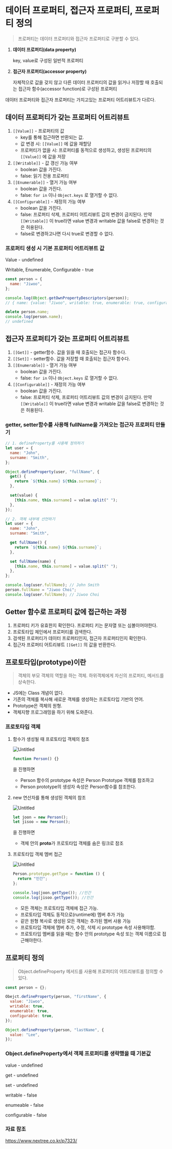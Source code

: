 # 데이터 프로퍼티, 접근자 프로퍼티, 프로퍼티 정의

> 프로퍼티는 데이터 프로퍼티와 접근자 프로퍼티로 구분할 수 있다.

1. **데이터 프로퍼티(data property)**

   key, value로 구성된 일반적 프로퍼티

2. **접근자 프로퍼티(accessor property)**

   자체적으로 값을 갖지 않고 다른 데이터 프로퍼티의 값을 읽거나 저장할 때 호출되는 접근자 함수(accessor function)로 구성된 프로퍼티

데이터 프로퍼티와 접근자 프로퍼티는 가지고있는 프로퍼티 어트리뷰트가 다르다.

## 데이터 프로퍼티가 갖는 프로퍼티 어트리뷰트

1. `[[Value]]` - 프로퍼티의 값
   - key를 통해 접근하면 반환되는 값.
   - 값 변경 시: `[[Value]]` 에 값을 재할당
   - 프로퍼티가 없을 시: 프로퍼티를 동적으로 생성하고, 생성된 프로퍼티의 `[[Value]]` 에 값을 저장
2. `[[Writable]]` - 값 갱신 가능 여부
   - boolean 값을 가진다.
   - false: 읽기 전용 프로퍼티
3. `[[Enumerable]]` - 열거 가능 여부
   - boolean 값을 가진다.
   - false: `for in` 이나 `Object.keys` 로 열거할 수 없다.
4. `[[Configurable]]` - 재정의 가능 여부
   - boolean 값을 가진다.
   - false: 프로퍼티 삭제, 프로퍼티 어트리뷰트 값의 변경이 금지된다. 만약 `[[Writable]]` 이 true라면 value 변경과 writable 값을 false로 변경하는 것은 허용된다.
   - false로 변경하고나면 다시 true로 변경할 수 없다.

### 프로퍼티 생성 시 기본 프로퍼티 어트리뷰트 값

Value - undefined

Writable, Enumerable, Configurable - true

```jsx
const person = {
  name: "Jiwoo",
};

console.log(Object.getOwnPropertyDescriptors(person));
// { name: {value: "Jiwoo", writable: true, enumerable: true, configurable: true}}

delete person.name;
console.log(person.name);
// undefined
```

## 접근자 프로퍼티가 갖는 프로퍼티 어트리뷰트

1. `[[Get]]` - getter함수. 값을 읽을 때 호출되는 접근자 함수다.
2. `[[Set]]` - setter함수. 값을 저장할 때 호출되는 접근자 함수다.
3. `[[Enumerable]]` - 열거 가능 여부
   - boolean 값을 가진다.
   - false: `for in` 이나 `Object.keys` 로 열거할 수 없다.
4. `[[Configurable]]` - 재정의 가능 여부
   - boolean 값을 가진다.
   - false: 프로퍼티 삭제, 프로퍼티 어트리뷰트 값의 변경이 금지된다. 만약 `[[Writable]]` 이 true라면 value 변경과 writable 값을 false로 변경하는 것은 허용된다.

### getter, setter함수를 사용해 fullName을 가져오는 접근자 프로퍼티 만들기

```jsx
// 1. defineProperty를 사용해 정의하기
let user = {
  name: "John",
  surname: "Smith",
};

Object.defineProperty(user, "fullName", {
  get() {
    return `${this.name} ${this.surname}`;
  },

  set(value) {
    [this.name, this.surname] = value.split(" ");
  },
});

// 2. 객체 내부에 선언하기
let user = {
  name: "John",
  surname: "Smith",

  get fullName() {
    return `${this.name} ${this.surname}`;
  },

  set fullName(name) {
    [this.name, this.surname] = value.split(" ");
  },
};

console.log(user.fullName); // John Smith
person.fullName = "Jiwoo Choi";
console.log(user.fullName); // Jiwoo Choi
```

## Getter 함수로 프로퍼티 값에 접근하는 과정

1. 프로퍼티 키가 유효한지 확인한다. 프로퍼티 키는 문자열 또는 심볼이어야한다.
2. 프로토타입 체인에서 프로퍼티를 검색한다.
3. 검색된 프로퍼티가 데이터 프로퍼티인지, 접근자 프로퍼티인지 확인한다.
4. 접근자 프로퍼티 어트리뷰트 `[[Get]]` 의 값을 반환한다.

## 프로토타입(prototype)이란

> 객체의 부모 객체의 역할을 하는 객체. 하위객체에게 자신의 프로퍼티, 메서드를 상속한다.

- JS에는 Class 개념이 없다.
- 기존의 객체를 복사해 새로운 객체를 생성하는 프로토타입 기반의 언어.
- Prototype은 객체의 원형.
- 객체지향 프로그래밍을 하기 위해 도와준다.

### 프로토타입 객체

1. 함수가 생성될 때 프로토타입 객체의 참조

   ![Untitled](./데이터,%20접근자%20프로퍼티와%20프로퍼티%20정의/Untitled.png)

   ```jsx
   function Person() {}
   ```

   을 진행하면

   - Person 함수의 prototype 속성은 Person Prototype 객체를 참조하고
   - Person prototype의 생성자 속성은 Person함수를 참조한다.

1. new 연산자를 통해 생성된 객체의 참조

   ![Untitled](./데이터,%20접근자%20프로퍼티와%20프로퍼티%20정의/Untitled%201.png)

   ```jsx
   let joon = new Person();
   let jisoo = new Person();
   ```

   을 진행하면

   - 객체 안의 **proto**가 프로토타입 객체를 숨은 링크로 참조

1. 프로토타입 객체 멤버 접근

   ![Untitled](./데이터,%20접근자%20프로퍼티와%20프로퍼티%20정의/Untitled%202.png)

   ```jsx
   Person.prototype.getType = function () {
     return "인간";
   };

   console.log(joon.getType()); //인간
   console.log(jisoo.getType()); //인간
   ```

   - 모든 객체는 프로토타입 객체에 접근 가능.
   - 프로토타입 객체도 동적으로(runtime에) 멤버 추가 가능
   - 같은 원형 복사로 생성된 모든 객체는 추가된 멤버 사용 가능
   - 프로토타입 객체에 멤버 추가, 수정, 삭제 시 prototype 속성 사용해야함.
   - 프로토타입 멤버를 읽을 때는 함수 안의 prototype 속성 또는 객체 이름으로 접근해야한다.

## 프로퍼티 정의

> Object.defineProperty 메서드를 사용해 프로퍼티의 어트리뷰트를 정의할 수 있다.

```jsx
const person = {};

Obejct.defineProperty(person, "firstName", {
  value: "Jiwoo",
  writable: true,
  enumerable: true,
  configurable: true,
});

Object.defineProperty(person, "lastName", {
  value: "Lee",
});
```

### Object.defineProperty에서 객체 프로퍼티를 생략했을 때 기본값

value - undefined

get - undefined

set - undefined

writable - false

enumeable - false

configurable - false

### 자료 참조

https://www.nextree.co.kr/p7323/
